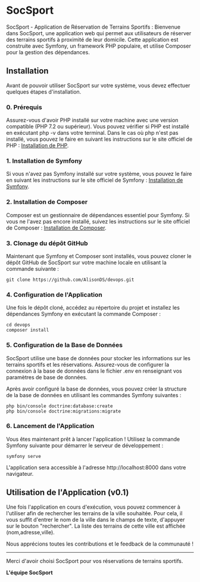 # SocSport

SocSport - Application de Réservation de Terrains Sportifs :
Bienvenue dans SocSport, une application web qui permet aux utilisateurs de réserver des terrains sportifs à proximité de leur domicile. Cette application est construite avec Symfony, un framework PHP populaire, et utilise Composer pour la gestion des dépendances.

## Installation
Avant de pouvoir utiliser SocSport sur votre système, vous devez effectuer quelques étapes d'installation. 

### 0. Prérequis
Assurez-vous d'avoir PHP installé sur votre machine avec une version compatible (PHP 7.2 ou supérieur). Vous pouvez vérifier si PHP est installé en exécutant php -v dans votre terminal. Dans le cas où php n'est pas installé, vous pouvez le faire en suivant les instructions sur le site officiel de PHP : [Installation de PHP](https://www.php.net/).

### 1. Installation de Symfony
Si vous n'avez pas Symfony installé sur votre système, vous pouvez le faire en suivant les instructions sur le site officiel de Symfony : [Installation de Symfony](https://symfony.com/doc/current/setup.html).

### 2. Installation de Composer
Composer est un gestionnaire de dépendances essentiel pour Symfony. Si vous ne l'avez pas encore installé, suivez les instructions sur le site officiel de Composer : [Installation de Composer](https://getcomposer.org/download/).

### 3. Clonage du dépôt GitHub
Maintenant que Symfony et Composer sont installés, vous pouvez cloner le dépôt GitHub de SocSport sur votre machine locale en utilisant la commande suivante :

```
git clone https://github.com/AlisonDS/devops.git
```

### 4. Configuration de l'Application
Une fois le dépôt cloné, accédez au répertoire du projet et installez les dépendances Symfony en exécutant la commande Composer :

```
cd devops
composer install
```

### 5. Configuration de la Base de Données
SocSport utilise une base de données pour stocker les informations sur les terrains sportifs et les réservations. Assurez-vous de configurer la connexion à la base de données dans le fichier .env en renseignant vos paramètres de base de données.

Après avoir configuré la base de données, vous pouvez créer la structure de la base de données en utilisant les commandes Symfony suivantes :

```
php bin/console doctrine:database:create
php bin/console doctrine:migrations:migrate
```

### 6. Lancement de l'Application
Vous êtes maintenant prêt à lancer l'application !
Utilisez la commande Symfony suivante pour démarrer le serveur de développement :

```
symfony serve
```

L'application sera accessible à l'adresse http://localhost:8000 dans votre navigateur.

## Utilisation de l'Application (v0.1)
Une fois l'application en cours d'exécution, vous pouvez commencer à l'utiliser afin de rechercher les terrains de la ville souhaitée.
Pour cela, il vous suffit d'entrer le nom de la ville dans le champs de texte, d'appuyer sur le bouton "rechercher". La liste des terrains de cette ville est affichée (nom,adresse,ville).

Nous apprécions toutes les contributions et le feedback de la communauté !

---

Merci d'avoir choisi SocSport pour vos réservations de terrains sportifs. 

**L'équipe SocSport**
